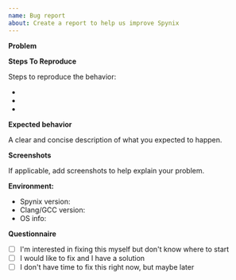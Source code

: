 ```yaml
---
name: Bug report
about: Create a report to help us improve Spynix 
---
```


**Problem**

<!-- A clear and concise description of what the bug is. -->

**Steps To Reproduce**

Steps to reproduce the behavior:

-
-
-

**Expected behavior**

A clear and concise description of what you expected to happen.

**Screenshots**

If applicable, add screenshots to help explain your problem.

**Environment:**
- Spynix version: <type your version>
- Clang/GCC version: <type your version>
- OS info: <type info about your operating system and its architecture>

**Questionnaire**
<!-- If you feel up to the challenge, please check one of the boxes below: -->
- [ ] I'm interested in fixing this myself but don't know where to start
- [ ] I would like to fix and I have a solution
- [ ] I don't have time to fix this right now, but maybe later
